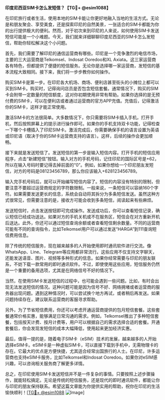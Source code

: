 **印度尼西亚SIM卡怎么发短信？【TG💪+ @esim1088】**

在印尼旅行或者生活，使用本地的SIM卡能让你更好地融入当地的生活方式。无论是和朋友聚会、享受美食，还是探索印尼的自然美景，一张适合的SIM卡都能为你的出行提供极大的便利。然而，对于初次来到印尼的人来说，如何使用SIM卡发送短信可能是一个小难题。今天，我们就来详细聊聊印度尼西亚的SIM卡怎么发短信，帮助你轻松解决这个小问题。

首先，我们需要了解印尼的通信运营商有哪些。印尼是一个竞争激烈的电信市场，主要的三大运营商是Telkomsel、Indosat Ooredoo和XL Axiata。这三家运营商各有特色，但都提供了便捷的短信服务。无论你是选择哪一家运营商，发短信的基本流程大致相同。接下来，我们将一步步教你如何操作。

购买SIM卡是第一步。在印尼各大机场、商场、便利店甚至街头的小摊位上都可以买到SIM卡。购买时，记得询问店员是否包含短信套餐。通常情况下，购买的SIM卡会附带一定数量的短信额度，这对你初期使用非常有帮助。如果你选择的是无预付费的SIM卡，可以在便利店或者通过运营商的官方APP充值。充值后，记得激活你的SIM卡，这样才能正常使用。

激活SIM卡的方法很简单。大多数情况下，你只需要将SIM卡插入手机，打开手机，然后按照屏幕上的提示进行操作即可。如果你的手机支持双卡功能，记得检查一下哪个卡槽插入了印尼SIM卡。激活完成后，你需要确保手机的语言设置为英语或印尼语（取决于你的SIM卡运营商支持的语言）。这样，后续的操作会更加顺畅。

接下来就是发送短信了。发送短信的第一步是输入短信内容。打开手机的短信应用程序，点击“新建短信”按钮。输入对方的手机号码，记住印尼的国际区号是+62，所以在输入号码时要记得去掉前面的“0”。例如，如果你想给一个印尼朋友发短信，对方的号码是08123456789，那么你应该输入+628123456789。

输入完手机号码后，就可以开始编写短信内容了。短信的内容没有特别的限制，但要注意不要超过运营商规定的字符数限制。一般来说，一条短信可以容纳160个字符。如果需要发送更长的信息，系统会自动将其拆分为多条短信发送。虽然这种方式很常见，但需要注意的是，接收方可能会收到多条短信，阅读起来有些麻烦。

发送短信时，点击发送按钮即可完成操作。发送成功后，你可以查看短信记录，确认短信已经成功送达。如果对方的手机关机或不在服务区，短信会在对方重新开机后送达。此外，你还可以通过短信查询余额或者查看短信剩余数量。不同的运营商可能有不同的查询指令，比如Telkomsel用户可以通过发送“HARGA”到111查询短信费用信息。

除了传统的短信服务，现在越来越多的人开始使用即时通讯软件进行交流。像WhatsApp、Line、Telegram等应用都非常流行。这些应用不仅支持文字聊天，还能发送语音、图片、视频等多种形式的信息。如果你经常需要与印尼的朋友联系，不妨下载一款常用的即时通讯软件。不过，即使使用这些应用，短信服务仍然是一个重要的备用选项，尤其是在网络信号不好的情况下。

当然，在使用SIM卡发送短信的过程中，也可能会遇到一些问题。比如，有时会出现无法发送短信的情况。这种问题可能是因为信号不好、网络拥堵或者运营商的服务器出现问题。遇到这种情况时，可以尝试换个地方再试，或者稍后再发送。如果问题持续存在，建议联系运营商的客服寻求帮助。

另外，为了节省短信费用，你还可以考虑开通运营商提供的包月短信套餐。这些套餐通常价格实惠，能够满足日常沟通的需求。例如，Telkomsel推出了多种短信套餐，包括按天计费、按月计费等，用户可以根据自己的需求选择合适的套餐。开通套餐后，你会发现发短信的成本大幅降低，使用起来更加经济实惠。

最后，值得一提的是，随着电子SIM卡（eSIM）技术的发展，越来越多的人开始选择eSIM卡。eSIM卡是一种虚拟SIM卡，可以直接下载到手机中，无需物理卡的存在。它最大的优点是方便快捷，尤其适合经常出国旅行的人士。在印尼，许多运营商也支持eSIM卡服务，比如Telkomsel和Indosat Ooredoo。如果你对eSIM感兴趣，可以咨询相关服务商了解更多详情。

总之，在印尼使用SIM卡发送短信并不是一件复杂的事情。只要按照上述步骤操作，就能轻松搞定。无论是传统的短信服务，还是现代的即时通讯软件，都能让你与印尼的朋友保持联系。希望这篇文章能为你提供实用的帮助，祝你在印尼的生活愉快顺利！[[TG💪+ @esim1088](https://t.me/s/esim1088) ![Image](https://i.postimg.cc/4NQfJmqS/Snipaste-2025-05-13-00-14-12.png)]